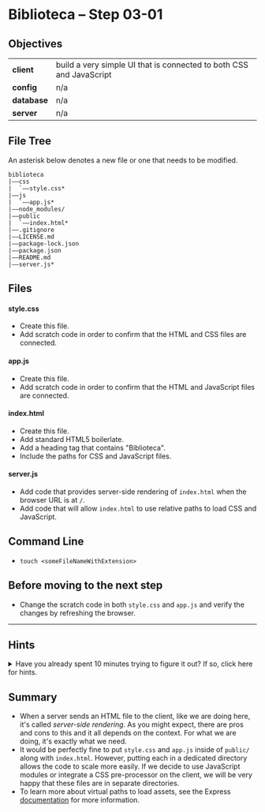 # Biblioteca – Step 03-01

## Objectives
|              |                                                                           |
|:------------ | :------------------------------------------------------------------------ |
| **client**   | build a very simple UI that is connected to both CSS and JavaScript       |
| **config**   | n/a                                                                       |
| **database** | n/a                                                                       |
| **server**   | n/a                                                                       |

## File Tree
An asterisk below denotes a new file or one that needs to be modified.
```
biblioteca
|––css
|  `––style.css*
|––js
|  `––app.js*
|––node_modules/
|––public
|  `––index.html*
|––.gitignore
|––LICENSE.md
|––package-lock.json
|––package.json
|––README.md
|––server.js*
```

## Files


#### style.css
* Create this file.
* Add scratch code in order to confirm that the HTML and CSS files are connected.

#### app.js
* Create this file.
* Add scratch code in order to confirm that the HTML and JavaScript files are connected.

#### index.html
* Create this file.
* Add standard HTML5 boilerlate.
* Add a heading tag that contains "Biblioteca".
* Include the paths for CSS and JavaScript files.

#### server.js
* Add code that provides server-side rendering of `index.html` when the browser URL is at `/`.
* Add code that will allow `index.html` to use relative paths to load CSS and JavaScript.

## Command Line
* `touch <someFileNameWithExtension>`

## Before moving to the next step
* Change the scratch code in both `style.css` and `app.js` and verify the changes by refreshing the browser.

___

## Hints
<details>
  <summary>Have you already spent 10 minutes trying to figure it out? If so, click here for hints.</summary>
    
* `app.use("/<someVirtualPath>", express.static(__dirname + "/<somePath>"))`
</details>


## Summary
* When a server sends an HTML file to the client, like we are doing here, it's called _server-side rendering_. As you might expect, there are pros and cons to this and it all depends on the context. For what we are doing, it's exactly what we need.
* It would be perfectly fine to put `style.css` and `app.js` inside of `public/` along with `index.html`. However, putting each in a dedicated directory allows the code to scale more easily. If we decide to use JavaScript modules or integrate a CSS pre-processor on the client, we will be very happy that these files are in separate directories.
* To learn more about virtual paths to load assets, see the Express [documentation](https://expressjs.com/en/starter/static-files.html) for more information. 
